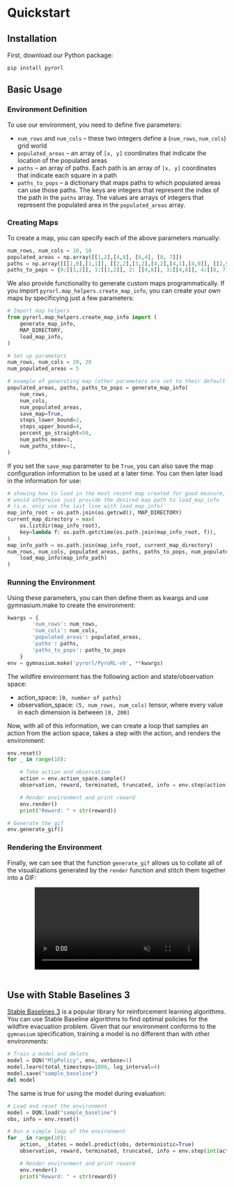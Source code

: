 # Quickstart

## Installation

First, download our Python package:

```bash
pip install pyrorl
```

## Basic Usage 

### Environment Definition
To use our environment, you need to define five parameters:

- `num_rows` and `num_cols` – these two integers define a (`num_rows`, `num_cols`) grid world
- `populated_areas` – an array of `[x, y]` coordinates that indicate the location of the populated areas
- `paths` – an array of paths. Each path is an array of `[x, y]` coordinates that indicate each square in a path
- `paths_to_pops` – a dictionary that maps paths to which populated areas can use those paths. The keys are integers that represent the index of the path in the `paths` array. The values are arrays of integers that represent the populated area in the `populated_areas` array.

### Creating Maps
To create a map, you can specify each of the above parameters manually:

```python
num_rows, num_cols = 10, 10
populated_areas = np.array([[1,2],[4,8], [6,4], [8, 7]])
paths = np.array([[[1,0],[1,1]], [[2,2],[3,2],[4,2],[4,1],[4,0]], [[2,9],[2,8],[3,8]], [[5,8],[6,8],[6,9]], [[7,7], [6,7], [6,8], [6,9]], [[8,6], [8,5], [9,5]], [[8,5], [9,5], [7,5],[7,4]]], dtype=object)
paths_to_pops = {0:[[1,2]], 1:[[1,2]], 2: [[4,8]], 3:[[4,8]], 4:[[8, 7]], 5:[[8, 7]], 6:[[6,4]]}
```

We also provide functionality to generate custom maps programmatically. If you import `pyrorl.map_helpers.create_map_info`, you can create your own maps by specificying just a few parameters:

```python
# Import map helpers
from pyrorl.map_helpers.create_map_info import (
    generate_map_info,
    MAP_DIRECTORY,
    load_map_info,
)

# Set up parameters
num_rows, num_cols = 20, 20
num_populated_areas = 5

# example of generating map (other parameters are set to their default values)
populated_areas, paths, paths_to_pops = generate_map_info(
    num_rows,
    num_cols,
    num_populated_areas,
    save_map=True,
    steps_lower_bound=2,
    steps_upper_bound=4,
    percent_go_straight=50,
    num_paths_mean=3,
    num_paths_stdev=1,
)
```

If you set the `save_map` parameter to be `True`, you can also save the map configuration information to be used at a later time. You can then later load in the information for use:

```python
# showing how to load in the most recent map created for good measure,
# would otherwise just provide the desired map path to load_map_info
# (i.e. only use the last line with load_map_info)
map_info_root = os.path.join(os.getcwd(), MAP_DIRECTORY)
current_map_directory = max(
    os.listdir(map_info_root),
    key=lambda f: os.path.getctime(os.path.join(map_info_root, f)),
)
map_info_path = os.path.join(map_info_root, current_map_directory)
num_rows, num_cols, populated_areas, paths, paths_to_pops, num_populated_areas = (
    load_map_info(map_info_path)
)
```

### Running the Environment
Using these parameters, you can then define them as kwargs and use gymnasium.make to create the environment:

```python
kwargs = {
        'num_rows': num_rows,
        'num_cols': num_cols,
        'populated_areas': populated_areas,
        'paths': paths,
        'paths_to_pops': paths_to_pops
    }
env = gymnasium.make('pyrorl/PyroRL-v0', **kwargs)
```

The wildfire environment has the following action and state/observation space:

- action_space: `[0, number of paths]`
- observation_space: `(5, num_rows, num_cols)` tensor, where every value in each dimension is between `[0, 200]`

Now, with all of this information, we can create a loop that samples an action from the action space, takes a step with the action, and renders the environment:

```python
env.reset()
for _ in range(10):

    # Take action and observation
    action = env.action_space.sample()
    observation, reward, terminated, truncated, info = env.step(action)

    # Render environment and print reward
    env.render()
    print("Reward: " + str(reward))

# Generate the gif
env.generate_gif()
```

### Rendering the Environment

Finally, we can see that the function `generate_gif` allows us to collate all of the visualizations generated by the `render` function and stitch them together into a GIF:

<div style="text-align:center;">
    <video width="75%" autoplay loop muted playsinline>
        <source src="../imgs/example_visualization.mp4" type="video/mp4">
        Your browser does not support the video tag.
    </video>
</div>
<br />

## Use with Stable Baselines 3

[Stable Baselines 3](https://stable-baselines3.readthedocs.io/en/master/) is a popular library for reinforcement learning algorithms. You can use Stable Baseline algorithms to find optimal policies for the wildfire evacuation problem. Given that our environment conforms to the `gymnasium` specification, training a model is no different than with other environments:

```python
# Train a model and delete
model = DQN("MlpPolicy", env, verbose=1)
model.learn(total_timesteps=1000, log_interval=4)
model.save("sample_baseline")
del model
```

The same is true for using the model during evaluation:

```python
# Load and reset the environment
model = DQN.load("sample_baseline")
obs, info = env.reset()

# Run a simple loop of the environment
for _ in range(10):
    action, _states = model.predict(obs, deterministic=True)
    observation, reward, terminated, truncated, info = env.step(int(action))

    # Render environment and print reward
    env.render()
    print("Reward: " + str(reward))
```
